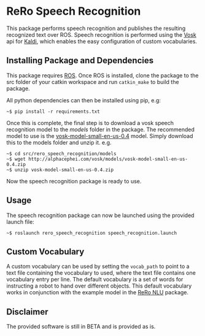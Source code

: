 # ReRo Speech Recognition

This package performs speech recognition and publishes the resulting recognized text over ROS. Speech recognition is performed using the [Vosk](https://github.com/alphacep/vosk-api) api for [Kaldi](https://kaldi-asr.org/), which enables the easy configuration of custom vocabularies.

## Installing Package and Dependencies
This package requires [ROS](https://www.ros.org/). Once ROS is installed, clone the package to the src folder of your catkin workspace and run ```catkin_make``` to build the package.
 
 All python dependencies can then be installed using pip, e.g:

```
~$ pip install -r requirements.txt
```


Once this is complete, the final step is to download a vosk speech recognition model to the *models* folder in the package. The recommended model to use is the [vosk-model-small-en-us-0.4](http://alphacephei.com/vosk/models/vosk-model-small-en-us-0.4.zip) model. Simply download this to the models folder and unzip it. e.g. 

```
~$ cd src/rero_speech_recognition/models
~$ wget http://alphacephei.com/vosk/models/vosk-model-small-en-us-0.4.zip
~$ unzip vosk-model-small-en-us-0.4.zip
```

Now the speech recognition package is ready to use.

## Usage
The speech recognition package can now be launched using the provided launch file:

```~$ roslaunch rero_speech_recognition speech_recognition.launch```

## Custom Vocabulary
A custom vocabulary can be used by setting the ```vocab_path``` to point to a text file containing the vocabulary to used, where the text file contains one vocabulary entry per line. The default vocabulary is a set of words for instructing a robot to hand over different objects. This default vocabulary works in conjunction with the example model in the [ReRo NLU](https://github.com/reverbrobotics/rero_nlu) package.


## Disclaimer
The provided software is still in BETA and is provided as is. 


